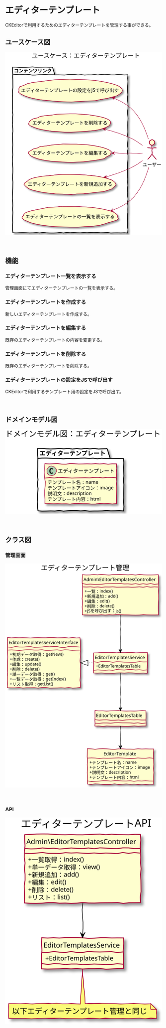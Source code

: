 # エディターテンプレート

CKEditorで利用するためのエディターテンプレートを管理する事ができる。

## ユースケース図
![ユースケース図：エディターテンプレート](../../../svg/use_case/bc-editor-template/editor_templates.svg)

　
## 機能
### エディターテンプレート一覧を表示する
管理画面にてエディターテンプレートの一覧を表示する。  

### エディターテンプレートを作成する
新しいエディターテンプレートを作成する。

### エディターテンプレートを編集する
既存のエディターテンプレートの内容を変更する。

### エディターテンプレートを削除する
既存のエディターテンプレートを削除する。

### エディターテンプレートの設定をJSで呼び出す
CKEditorで利用するテンプレート用の設定をJSで呼び出す。

　
　
## ドメインモデル図
![ユースケース図：エディターテンプレート](../../../svg/domain_model/bc-editor-template/editor_templates.svg)

　
## クラス図
### 管理画面
![ユースケース図：エディターテンプレート](../../../svg/class/bc-editor-template/manage_editor_templates.svg)

　
### API
![ユースケース図：エディターテンプレート](../../../svg/class/bc-editor-template/api_editor_templates.svg)
